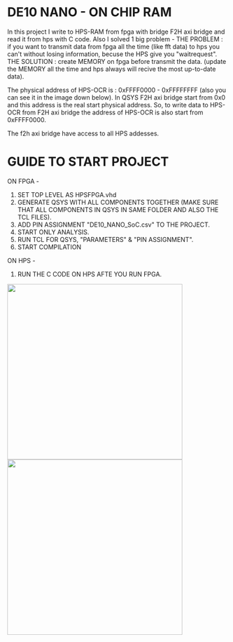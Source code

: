 # DE10 NANO - ON CHIP RAM 
In this project I write to HPS-RAM from fpga with bridge F2H axi bridge and read it from hps with C code.
Also I solved 1 big problem - 
THE PROBLEM : if you want to transmit data from fpga all the time (like fft data) to hps you can't without losing information, becuse the HPS give you "waitrequest". 
THE SOLUTION : create MEMORY on fpga before transmit the data. (update the MEMORY all the time and hps always will recive the most up-to-date data).

The physical address of HPS-OCR is : 0xFFFF0000 - 0xFFFFFFFF (also you can see it in the image down below).
In QSYS F2H axi bridge start from 0x0 and this address is the real start physical address. So, to write data to HPS-OCR from F2H axi bridge the address of HPS-OCR is also start from 0xFFFF0000.

The f2h axi bridge have access to all HPS addesses.  



# GUIDE TO START PROJECT 
ON FPGA - 
1. SET TOP LEVEL AS HPSFPGA.vhd
2. GENERATE QSYS WITH ALL COMPONENTS TOGETHER (MAKE SURE THAT ALL COMPONENTS IN QSYS IN SAME FOLDER AND ALSO THE TCL FILES).
3. ADD PIN ASSIGNMENT "DE10_NANO_SoC.csv" TO THE PROJECT.
4. START ONLY ANALYSIS.
5. RUN TCL FOR QSYS, "PARAMETERS" & "PIN ASSIGNMENT".
6. START COMPILATION

ON HPS -

1. RUN THE C CODE ON HPS AFTE YOU RUN FPGA.


<img src="https://user-images.githubusercontent.com/34484321/158373176-0a760233-e156-4a1d-9d09-bef990c5f2b2.png" width="400" height="400" />
<img src="https://user-images.githubusercontent.com/34484321/158373560-95fe11d2-e1f6-43ae-a253-4991b91e2816.jpg" width="400" height="400" />
